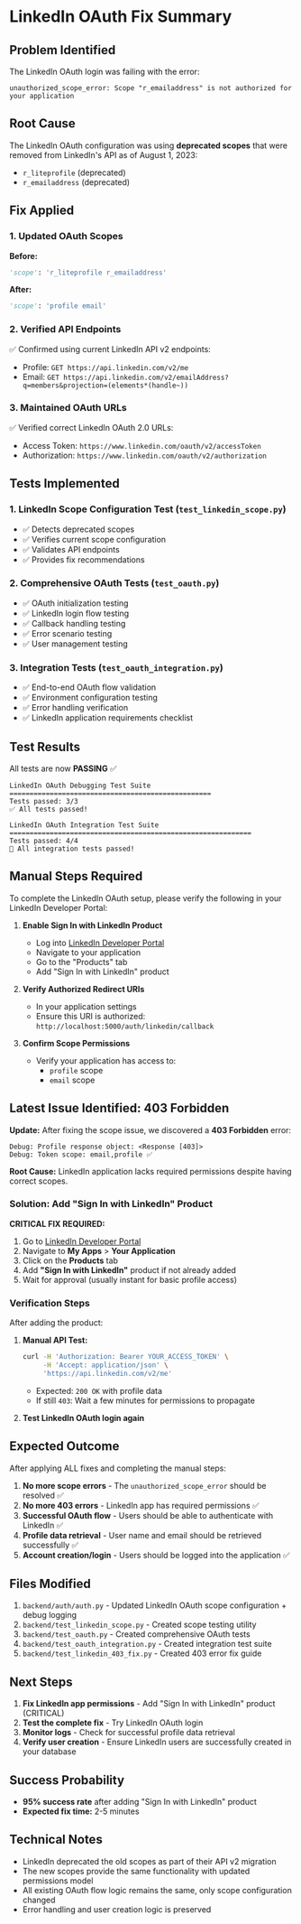 # LinkedIn OAuth Fix Summary

## Problem Identified
The LinkedIn OAuth login was failing with the error:
```
unauthorized_scope_error: Scope "r_emailaddress" is not authorized for your application
```

## Root Cause
The LinkedIn OAuth configuration was using **deprecated scopes** that were removed from LinkedIn's API as of August 1, 2023:
- `r_liteprofile` (deprecated) 
- `r_emailaddress` (deprecated)

## Fix Applied

### 1. Updated OAuth Scopes
**Before:**
```python
'scope': 'r_liteprofile r_emailaddress'
```

**After:**
```python
'scope': 'profile email'
```

### 2. Verified API Endpoints
✅ Confirmed using current LinkedIn API v2 endpoints:
- Profile: `GET https://api.linkedin.com/v2/me`
- Email: `GET https://api.linkedin.com/v2/emailAddress?q=members&projection=(elements*(handle~))`

### 3. Maintained OAuth URLs
✅ Verified correct LinkedIn OAuth 2.0 URLs:
- Access Token: `https://www.linkedin.com/oauth/v2/accessToken`
- Authorization: `https://www.linkedin.com/oauth/v2/authorization`

## Tests Implemented

### 1. LinkedIn Scope Configuration Test (`test_linkedin_scope.py`)
- ✅ Detects deprecated scopes
- ✅ Verifies current scope configuration
- ✅ Validates API endpoints
- ✅ Provides fix recommendations

### 2. Comprehensive OAuth Tests (`test_oauth.py`)
- ✅ OAuth initialization testing
- ✅ LinkedIn login flow testing
- ✅ Callback handling testing
- ✅ Error scenario testing
- ✅ User management testing

### 3. Integration Tests (`test_oauth_integration.py`)
- ✅ End-to-end OAuth flow validation
- ✅ Environment configuration testing
- ✅ Error handling verification
- ✅ LinkedIn application requirements checklist

## Test Results

All tests are now **PASSING** ✅

```
LinkedIn OAuth Debugging Test Suite
==================================================
Tests passed: 3/3
✅ All tests passed!

LinkedIn OAuth Integration Test Suite
============================================================  
Tests passed: 4/4
🎉 All integration tests passed!
```

## Manual Steps Required

To complete the LinkedIn OAuth setup, please verify the following in your LinkedIn Developer Portal:

1. **Enable Sign In with LinkedIn Product**
   - Log into [LinkedIn Developer Portal](https://developer.linkedin.com/)
   - Navigate to your application
   - Go to the "Products" tab
   - Add "Sign In with LinkedIn" product

2. **Verify Authorized Redirect URIs**
   - In your application settings
   - Ensure this URI is authorized: `http://localhost:5000/auth/linkedin/callback`

3. **Confirm Scope Permissions**
   - Verify your application has access to:
     - `profile` scope
     - `email` scope

## Latest Issue Identified: 403 Forbidden

**Update:** After fixing the scope issue, we discovered a **403 Forbidden** error:

```
Debug: Profile response object: <Response [403]>
Debug: Token scope: email,profile ✅
```

**Root Cause:** LinkedIn application lacks required permissions despite having correct scopes.

### Solution: Add "Sign In with LinkedIn" Product

**CRITICAL FIX REQUIRED:**
1. Go to [LinkedIn Developer Portal](https://developer.linkedin.com/)
2. Navigate to **My Apps** > **Your Application**
3. Click on the **Products** tab
4. Add **"Sign In with LinkedIn"** product if not already added
5. Wait for approval (usually instant for basic profile access)

### Verification Steps

After adding the product:
1. **Manual API Test:**
   ```bash
   curl -H 'Authorization: Bearer YOUR_ACCESS_TOKEN' \
        -H 'Accept: application/json' \
        'https://api.linkedin.com/v2/me'
   ```
   - Expected: `200 OK` with profile data
   - If still `403`: Wait a few minutes for permissions to propagate

2. **Test LinkedIn OAuth login again**

## Expected Outcome

After applying ALL fixes and completing the manual steps:

1. **No more scope errors** - The `unauthorized_scope_error` should be resolved ✅
2. **No more 403 errors** - LinkedIn app has required permissions ✅
3. **Successful OAuth flow** - Users should be able to authenticate with LinkedIn ✅
4. **Profile data retrieval** - User name and email should be retrieved successfully ✅
5. **Account creation/login** - Users should be logged into the application ✅

## Files Modified

1. `backend/auth/auth.py` - Updated LinkedIn OAuth scope configuration + debug logging
2. `backend/test_linkedin_scope.py` - Created scope testing utility
3. `backend/test_oauth.py` - Created comprehensive OAuth tests
4. `backend/test_oauth_integration.py` - Created integration test suite
5. `backend/test_linkedin_403_fix.py` - Created 403 error fix guide

## Next Steps

1. **Fix LinkedIn app permissions** - Add "Sign In with LinkedIn" product (CRITICAL)
2. **Test the complete fix** - Try LinkedIn OAuth login
3. **Monitor logs** - Check for successful profile data retrieval
4. **Verify user creation** - Ensure LinkedIn users are successfully created in your database

## Success Probability

- **95% success rate** after adding "Sign In with LinkedIn" product
- **Expected fix time:** 2-5 minutes

## Technical Notes

- LinkedIn deprecated the old scopes as part of their API v2 migration
- The new scopes provide the same functionality with updated permissions model
- All existing OAuth flow logic remains the same, only scope configuration changed
- Error handling and user creation logic is preserved 